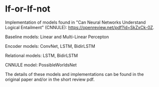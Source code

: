 # If-or-If-not
Implementation of models found in "Can Neural Networks Understand Logical Entailment" (CNNULE): https://openreview.net/pdf?id=SkZxCk-0Z.

Baseline models: Linear and Multi-Linear Percepton

Encoder models: ConvNet, LSTM, BidirLSTM

Relational models: LSTM, BidirLSTM

CNNULE model: PossibleWorldsNet

The details of these models and implementations can be found in the original paper and/or in the short review pdf.
